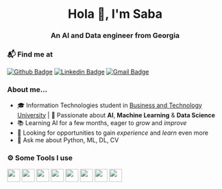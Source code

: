 <h1 align="center">Hola 👋, I'm Saba</h1>
<h3 align="center">An AI and Data engineer from Georgia</h3>

### 📬 Find me at
[![Github Badge](http://img.shields.io/badge/-Github-black?style=flat-square&logo=github&link=https://github.com/Defcon27/)](https://github.com/SabaGuledani) 
[![Linkedin Badge](https://img.shields.io/badge/-LinkedIn-blue?style=flat-square&logo=Linkedin&logoColor=white&link=https://www.linkedin.com/in/hemanthkollipara/)](https://www.linkedin.com/in/saba-guledani)
[![Gmail Badge](https://img.shields.io/badge/-Gmail-d14836?style=flat-square&logo=Gmail&logoColor=white&link=mailto:defcon.sentinal95@gmail.com)](mailto:saba.guledani.1@btu.edu.ge)

### About me...
- 🎓 Information Technologies student in [Business and Technology University](https://btu.edu.ge/en/home-english/) | 🤖 Passionate about **AI**, **Machine Learning** & **Data Science**
- 📚 Learning AI for a few months, eager to _grow_ and _improve_
- 🚀 Looking for opportunities to gain _experience_ and _learn_ even more
- 💬 Ask me about Python, ML, DL, CV

### ⚙️ Some Tools I use
<code><img height="30" src="https://avatars0.githubusercontent.com/u/1525981?s=200&v=4"></code>
<code><img height="30" src="https://avatars.githubusercontent.com/u/15658638"></code>
<code><img height="30" src="https://avatars.githubusercontent.com/u/34455048"></code>
<code><img height="30" src="https://avatars3.githubusercontent.com/u/18133?s=200&v=4"></code>
<code><img height="30" src="https://avatars1.githubusercontent.com/u/5009934?s=200&v=4"></code>
<code><img height="30" src="https://avatars0.githubusercontent.com/u/365630?s=88&v=4"></code>
<code><img height="30" src="https://avatars2.githubusercontent.com/u/1728152?s=200&v=4"></code> 
<code><img height="30" src="https://upload.wikimedia.org/wikipedia/commons/3/38/Jupyter_logo.svg"> </code>  


